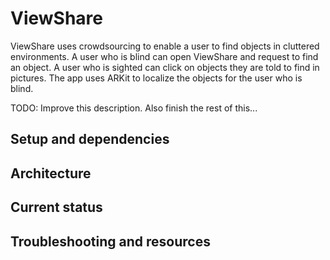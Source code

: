 # ViewShare

ViewShare uses crowdsourcing to enable a user to find objects in cluttered environments. A user who is blind can open ViewShare and request to find an object. A user who is sighted can click on objects they are told to find in pictures. The app uses ARKit to localize the objects for the user who is blind. 

TODO: Improve this description. Also finish the rest of this...

## Setup and dependencies

## Architecture

## Current status

## Troubleshooting and resources
